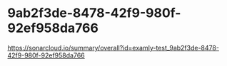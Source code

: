 # 9ab2f3de-8478-42f9-980f-92ef958da766
https://sonarcloud.io/summary/overall?id=examly-test_9ab2f3de-8478-42f9-980f-92ef958da766
